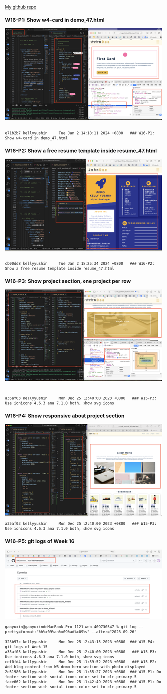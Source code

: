 [My github repo](https://github.com/kelly20011011/1121-web-409730347.git)

### W16-P1: Show w4-card in demo_47.html
 
![](w16-p1.png)
 
```
e71b2b7 kellyyushin     Tue Jan 2 14:18:11 2024 +0800   ### W16-P1: Show w4-card in demo_47.html
```
### W16-P2: Show a free resume template inside resume_47.html
 
![](w16-p2.png)
 
 
```

cb00dd8 kellyyushin     Tue Jan 2 15:25:34 2024 +0800   ### W16-P2: Show a free resume template inside resume_47.html

```
### W16-P3: Show project section, one project per row
 
![](w16-p3.png)


 
```
a35af03 kellyyushin     Mon Dec 25 12:40:00 2023 +0800   ### W15-P3: Use ionicons 4.6.3 ana 7.1.0 both, show svg icons
```
### W16-P4: Show responsive about project section
 
![](w16-p4.png)
```
a35af03 kellyyushin     Mon Dec 25 12:40:00 2023 +0800   ### W15-P3: Use ionicons 4.6.3 ana 7.1.0 both, show svg icons
```

 
### W16-P5: git logs of Week 16
 
![](w16-p5.png)
```
gaoyuxin@gaoyuxindeMacBook-Pro 1121-web-409730347 % git log --pretty=format:"%h%x09%an%x09%ad%x09%s" --after="2023-09-26"

323b97c kellyyushin     Mon Dec 25 12:43:15 2023 +0800  ### W15-P4: git logs of Week 15
a35af03 kellyyushin     Mon Dec 25 12:40:00 2023 +0800   ### W15-P3: Use ionicons 4.6.3 ana 7.1.0 both, show svg icons
cef0fd4 kellyyushin     Mon Dec 25 11:59:52 2023 +0800   ### W15-P2: Add blog content from W6 demo hero section with photo displayed
2e51986 kellyyushin     Mon Dec 25 11:55:27 2023 +0800  ### W15-P1: Do footer section with social icons color set to clr-primary-5
face662 kellyyushin     Mon Dec 25 11:42:49 2023 +0800  ### W15-P1: Do footer section with social icons color set to clr-primary-5

```